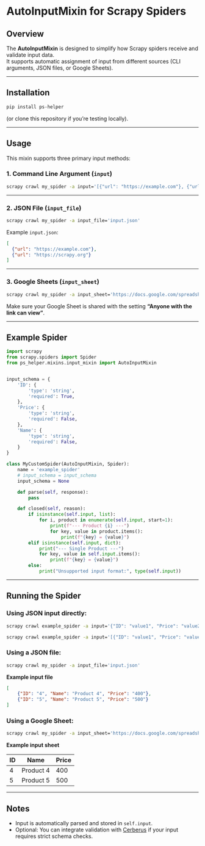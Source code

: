 # AutoInputMixin for Scrapy Spiders

## Overview
The **AutoInputMixin** is designed to simplify how Scrapy spiders receive and validate input data.  
It supports automatic assignment of input from different sources (CLI arguments, JSON files, or Google Sheets).

------------------------------------------------------------------------

## Installation

```bash
pip install ps-helper
```

(or clone this repository if you’re testing locally).

------------------------------------------------------------------------

## Usage

This mixin supports three primary input methods:

### 1. Command Line Argument (`input`)

```bash
scrapy crawl my_spider -a input='[{"url": "https://example.com"}, {"url": "https://scrapy.org"}]'
```

------------------------------------------------------------------------

### 2. JSON File (`input_file`)

```bash
scrapy crawl my_spider -a input_file='input.json'
```

Example `input.json`:

```json
[
  {"url": "https://example.com"},
  {"url": "https://scrapy.org"}
]
```

------------------------------------------------------------------------

### 3. Google Sheets (`input_sheet`)

```bash
scrapy crawl my_spider -a input_sheet='https://docs.google.com/spreadsheets/d/your_sheet_id_here'
```

Make sure your Google Sheet is shared with the setting **“Anyone with the link can view”**.

------------------------------------------------------------------------

## Example Spider

```python
import scrapy
from scrapy.spiders import Spider
from ps_helper.mixins.input_mixin import AutoInputMixin


input_schema = {
    'ID': {
        'type': 'string',
        'required': True,
    },
    'Price': {
        'type': 'string',
        'required': False,
    },
    'Name': {
        'type': 'string',
        'required': False,
    }
}

class MyCustomSpider(AutoInputMixin, Spider):
    name = 'example_spider'
    # input_schema = input_schema
    input_schema = None

    def parse(self, response):
        pass

    def closed(self, reason):
        if isinstance(self.input, list):
            for i, product in enumerate(self.input, start=1):
                print(f"--- Product {i} ---")
                for key, value in product.items():
                    print(f"{key} = {value}")
        elif isinstance(self.input, dict):
            print("--- Single Product ---")
            for key, value in self.input.items():
                print(f"{key} = {value}")
        else:
            print("Unsupported input format:", type(self.input))

```

---

## Running the Spider

### Using JSON input directly:

```bash
scrapy crawl example_spider -a input='{"ID": "value1", "Price": "value2", "Name": "value3"}'
```

```bash
scrapy crawl example_spider -a input='[{"ID": "value1", "Price": "value2", "Name": "value3"}]'
```

### Using a JSON file:

```bash
scrapy crawl my_spider -a input_file='input.json'
```

**Example input file**

```json
[
    {"ID": "4", "Name": "Product 4", "Price": "400"},
    {"ID": "5", "Name": "Product 5", "Price": "500"}
]
```


### Using a Google Sheet:

```bash
scrapy crawl my_spider -a input_sheet='https://docs.google.com/spreadsheets/d/your_sheet_id_here'
```

**Example input sheet**

| ID | Name       | Price |
|----|------------|-------|
| 4  | Product 4  | 400   |
| 5  | Product 5  | 500   |

------------------------------------------------------------------------

## Notes
- Input is automatically parsed and stored in `self.input`.
- Optional: You can integrate validation with [Cerberus](https://docs.python-cerberus.org/en/stable/) if your input requires strict schema checks.
